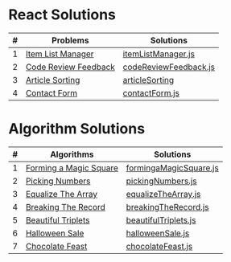 # React Solutions

| #   | Problems                                                                                                     | Solutions                                                                                                             |
| --- | ------------------------------------------------------------------------------------------------------------ | --------------------------------------------------------------------------------------------------------------------- |
| 1   | [Item List Manager](https://www.hackerrank.com/challenges/item-list-manager/problem?isFullScreen=true)       | [itemListManager.js](https://github.com/isinnur/problems-solutions/blob/main/reactSolutions/itemListManager.js)       |
| 2   | [Code Review Feedback](https://www.hackerrank.com/challenges/code-review-feedback/problem?isFullScreen=true) | [codeReviewFeedback.js](https://github.com/isinnur/problems-solutions/blob/main/reactSolutions/codeReviewFeedback.js) |
| 3   | [Article Sorting](https://www.hackerrank.com/challenges/react-article-sorting/problem)                       | [articleSorting](https://github.com/isinnur/problems-solutions/tree/main/reactSolutions/articleSorting)               |
| 4   | [Contact Form](https://www.hackerrank.com/challenges/react-contact-form/problem)                             | [contactForm.js](https://github.com/isinnur/problems-solutions/blob/main/reactSolutions/contactForm.js)               |

# Algorithm Solutions

| #   | Algorithms                                                                                                     | Solutions                                                                                                                      |
| --- | -------------------------------------------------------------------------------------------------------------- | ------------------------------------------------------------------------------------------------------------------------------ |
| 1   | [Forming a Magic Square](https://www.hackerrank.com/challenges/magic-square-forming/problem?isFullScreen=true) | [formingaMagicSquare.js](https://github.com/isinnur/problems-solutions/blob/main/algorithmSolutions/forming-a-magic-square.js) |
| 2   | [Picking Numbers](https://www.hackerrank.com/challenges/picking-numbers/problem?isFullScreen=true)             | [pickingNumbers.js](https://github.com/isinnur/problems-solutions/blob/main/algorithmSolutions/picking-numbers.js)             |
| 3   | [Equalize The Array](https://www.hackerrank.com/challenges/equality-in-a-array/problem)                        | [equalizeTheArray.js](https://github.com/isinnur/problems-solutions/blob/main/algorithmSolutions/equalizeTheArray.js)          |
| 4   | [Breaking The Record](https://www.hackerrank.com/challenges/breaking-best-and-worst-records/problem)           | [breakingTheRecord.js](https://github.com/isinnur/problems-solutions/blob/main/algorithmSolutions/breakingTheRecords.js)       |
| 5   | [Beautiful Triplets](https://www.hackerrank.com/challenges/beautiful-triplets/problem)                         | [beautifulTriplets.js](https://github.com/isinnur/problems-solutions/blob/main/algorithmSolutions/beautifulTriplets.js)        |
| 6   | [Halloween Sale](https://www.hackerrank.com/challenges/halloween-sale/problem)                                 | [halloweenSale.js](https://github.com/isinnur/problems-solutions/blob/main/algorithmSolutions/halloweenSale.js)                |
| 7   | [Chocolate Feast](https://www.hackerrank.com/challenges/chocolate-feast/problem)                               | [chocolateFeast.js](https://github.com/isinnur/problems-solutions/blob/main/algorithmSolutions/chocolateFeast.js)              |
